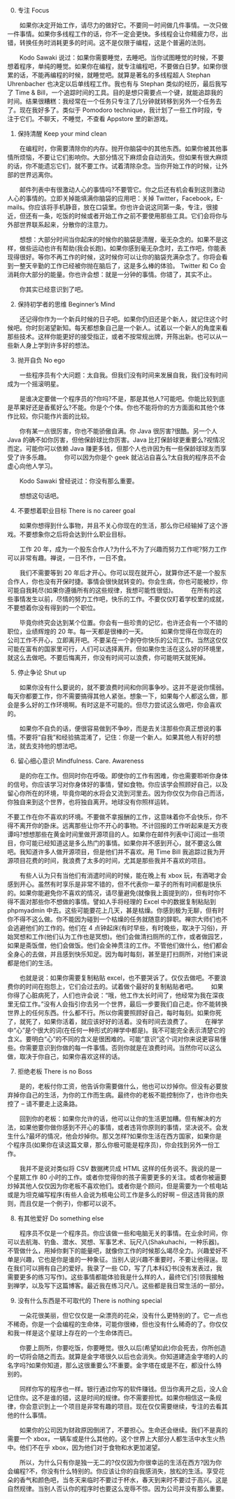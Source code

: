 
0. 专注 Focus

　　如果你决定开始工作，请尽力的做好它。不要同一时间做几件事情。一次只做一件事情。如果你多线程工作的话，你不一定会更快。多线程会让你精疲力尽，出错，转换任务时消耗更多的时间。这不是仅限于编程，这是个普遍的法则。

　　Kodo Sawaki 说过：如果你需要睡觉，去睡吧。当你试图睡觉的时候，不要想着程序，单纯的睡觉。如果你在编程，就专注编程吧，不要做白日梦。如果你很累的话，不能再编程的时候，就睡觉吧。就算是著名的多线程超人 Stephan Uhrenbacher 也决定以后单线程工作。我也有与 Stephan 类似的经历，最后我写了 Time & Bill，一个追踪时间的工具。目的是想只需要点一个键，就能追踪我的时间。结果很糟糕：我经常在一个任务只专注了几分钟就转移到另外一个任务去了。现在我好多了。类似于 Pomodoro technique，我计划了一些工作时段，专注于它们。不聊天，不睡觉，不查看 Appstore 里的新游戏。

1. 保持清醒 Keep your mind clean

　　在编程时，你需要清除你的内存。抛开你脑袋中的其他东西。如果你被其他事情所烦恼，不要让它们影响你。大部分情况下麻烦会自动消失。但如果有很大麻烦的话，你不能遗忘它们，就不要工作。试着清除杂念。当你开始工作的时候，让外部的世界远离你。

　　邮件列表中有很激动人心的事情吗?不要管它。你之后还有机会看到这则激动人心的事情的。立即关掉能填满你脑袋的应用吧：关掉 Twitter，Facebook，E-mails。你应该将手机静音，放在口袋里。你也许会说这同第一条，专注，很接近，但还有一条，吃饭的时候或者开始工作之前不要使用那些工具。它们会将你与外部世界联系起来，分散你的注意力。

　　想想：大部分时间当你起床的时候你的脑袋是清醒，毫无杂念的。如果不是这样，做些运动也许有帮助(我会长跑)。如果你感到毫无杂念时，去工作吧，你能表现得很好。等你不再工作的时候，这时候你可以让你的脑袋充满杂念了。你将会看到一整天辛勤的工作已经被你抛在脑后了，这是多么棒的体验。 Twitter 和 Co 会消耗你大部分的能量。你也许会想：就是一分钟的事情。你错了，其实不止。

　　你其实已经意识到了吧。

2. 保持初学者的思维 Beginner’s Mind

　　还记得你作为一个新兵时候的日子吧。如果你仍旧还是个新人，就记住这个时候吧。你时刻渴望新知。每天都想象自己是一个新人。试着以一个新人的角度来看那些技术。这样你能更好的接受指正，或者不按常规出牌，开陈出新。也可以从一些新人身上学到许多好的想法。

 3. 抛开自负 No ego

　　一些程序员有个大问题：太自我。但我们没有时间来发展自我，我们没有时间成为一个摇滚明星。

　　是谁决定要做一个程序员的?你吗?不是，那是其他人?可能吧。你能比较到底是苹果好还是香蕉好么?不能。你是个个体。你也不能将你的方方面面和其他个体作比较。你只能作片面的比较。

　　你有某一点很厉害，你也不能骄傲自满。你 Java 很厉害?很酷。另一个人 Java 的确不如你厉害，但他保龄球比你厉害。Java 比打保龄球更重要么?视情况而定。可能你可以依赖 Java 赚更多钱，但那个人也许因为有一些保龄球球友而享受了许多乐趣。
　　你可以因为你是个 geek 就沾沾自喜么?太自我的程序员不会虚心向他人学习。

　　Kodo Sawaki 曾经说过：你没有那么重要。

　　想想这句话吧。

4. 不要想着职业目标 There is no career goal

　　如果你想得到什么事物，并且不关心你现在的生活，那么你已经输掉了这个游戏。不要想象你之后将会达到什么职业目标。

　　工作 20 年，成为一个股东合作人?为什么不为了兴趣而努力工作呢?努力工作可以非常有趣。禅说，一日不作，一日不食。

　　我们不需要等到 20 年后才开心。你可以现在就开心，就算你还不是一个股东合作人，你也没有开保时捷。事情会很快就转变的。你会生病，你也可能被炒，你可能自我耗尽(如果你遵循所有的这些规律，我想可能性很低)。
　　在所有的这些事情发生以前，尽情的努力工作吧，快乐的工作。不要仅仅盯着学校里的成就，不要想着你没有得到的一个职位。

　　毕竟你终究会达到某个位置。你会有一些珍贵的记忆，也许还会有一个不错的职位，业绩辉煌的 20 年。每一天都是很棒的一天。
　　如果你觉得在你现在的公司工作不开心，立即离开吧。不要呆在一个剥夺你快乐的公司工作。当然这仅仅可能在富有的国家里可行，人们可以选择离开。但如果你生活在这么好的环境里，就这么去做吧。不要后悔离开，你没有时间可以浪费，你可能明天就死掉。

5. 停止争论 Shut up

　　如果你没有什么要说的，就不要浪费时间和你同事争吵。这并不是说你懦弱。每天你都要工作，你不需要搞得其他人紧张。想象一下，如果每个人都这么做，那会是多么好的工作环境啊。有时这是不可能的。但尽力尝试这么做吧，你会喜欢的。

　　如果你不自负的话，便很容易做到不争吵，而是去关注那些你真正想说的事情。不要将“自我”和经验搞混淆了，记住：你是一个新人。如果其他人有好的想法，就去支持他的想法吧。

6. 留心细心意识 Mindfulness. Care. Awareness

　　是的你在工作。但同时你在呼吸。即使你的工作有困难，你也需要聆听你身体的信号。你应该学习对你身体好的事情，譬如食物。你应该学会照顾好自己，以及留心你所在的环境，毕竟你喝的水将会又流到河里去。因为你仅仅为你自己而活，你独自来到这个世界，也将独自离开。地球没有你照样运转。

 不要工作在你不喜欢的环境。不要做不拿报酬的工作，这意味着你不会快乐，你不得不离开你的卧床。远离那些让你不开心的事物。不计回报的工作听起来是天方夜谭吗?想想那些在黄金时间里做开源项目的人。如果你在邮件列表中订阅过一些项目，你可能已经知道这是多么热门的事情。如果你并不感到开心，就不要这么做吧。我知道许多人做开源项目，但是他们并不喜欢。用 Time Bill 我追踪过我为开源项目花费的时间，我浪费了太多的时间，尤其是那些我并不喜欢的项目。

　　有些人认为只有当他们有消遣时间的时候，能在晚上有 xbox 玩，有酒喝才会感到开心。虽然有时享乐是非常不错的，但不代表你一辈子的所有时间都是快乐的。如果你能避免你不喜欢的情况，请尽量避免(就像我上面提到的)，但有时你不得不面对那些你不想做的事情。譬如人手将经理的 Excel 中的数据复制粘贴到 phpmyadmin 中去。这些可能要花上几天，甚是枯燥。你感到极为无聊，但有时你不得不这么做。你不能因为碰到一个枯燥的任务就随意的辞职。禅宗大师们也不会逃避他们的工作的。他们在 4 点钟起床(有时早些，有时晚些，取决于习俗)，开始冥想和工作(他们认为工作也是冥想)。他们会做清扫厕所的工作，或者做园艺，如果是斋饭僧，他们会做饭。他们会全神贯注的工作。不管他们做什么，他们都会全身心的去做，并且感到快乐知足。因为每时每刻，甚至是打扫厕所，对他们来说都是他们的生活。

　　也就是说：如果你需要复制粘贴 excel，也不要哭诉了。仅仅去做吧。不要浪费你的时间在抱怨上，它们会过去的。试着做个最好的复制粘贴者吧。
　　如果你得了心脏病死了，人们也许会说：“哦，他工作太长时间了，他经常为我在深夜里无偿工作。”没有人会指引你去另一个世界，最后一步要我们自己走。你不能转换世界上的任何东西。什么都不行。所以你需要照顾好自己，每时每刻。如果你死了，就死了，如果你活着，就应该好好的活着。没有时间去浪费了。
　　在禅学中“心”是个很大的词(在任何一种形式的禅学中都是)。我不可能完全表示清楚它的含义。要明白“心”的不同的含义是很困难的。可能“意识”这个词对你来说更容易懂些。你需要意识到你做的每一件事情。否则你就是在浪费时间。当然你可以这么做，取决于你自己，如果你喜欢这样的话。

7. 拒绝老板 There is no Boss

　　是的，老板付你工资，他告诉你需要做什么，他也可以炒掉你。但没有必要放弃掉你自己的生活，为你的工作而生病。最终你的老板不能控制你了，也许你也失控了 – 请不要走上这条路。

　　回到你的老板：如果你允许的话，他可以让你的生活更加糟。但有解决的方法，如果他要你做你感到不开心的事情，或者违背你原则的事情，坚决说不。会发生什么?最坏的情况，他会炒掉你。那又怎样?如果你生活在西方国家，如果你是个程序员(如果你在读这篇文章，那么你极可能是程序员)，你会找到另外一份工作。

　　我并不是说对类似将 CSV 数据拷贝成 HTML 这样的任务说不。我说的是一个星期工作 80 小时的工作。或者你觉得你的孩子需要更多的关注。或者你被逼要炒掉其他人仅仅因为你老板不喜欢他们。或者你是个顾问，但是需要为一个核电站或是为坦克编写程序(有些人会说为核电公司工作是多么的好啊 – 但这违背我的原则，而且仅是一个例子)，你都可以说不。

8. 有其他爱好 Do something else

　　程序员不仅是一个程序员。你应该做一些和电脑无关的事情。在业余时间，你可以去航海、钓鱼、潜水、冥想、军事艺术、玩尺八(Shakuhachi，一种乐器)。不管做什么，用掉你剩下的能量吧，就像你工作的时候那么竭尽全力。兴趣爱好不单是兴趣，它也是你是谁的一种象征。当别人说兴趣不重要时，不要让他得逞。现在我们可以拥有自己的爱好。我录了一些 CD，写了几本科幻书(没有发表过，我需要更多的练习写作)。这些事情都能体验我是什么样的人，最终它们引领我接触到禅学，以及写下这篇博客。最近我在练习尺八。这些都是我日常生活的一部分。

9. 没有什么东西是不可取代的 There is nothing special

　　一朵花很美丽，但它仅仅是一朵漂亮的花朵，没有什么更特别的了。它一点也不稀奇。你是一个会编程的生命体，可能你很棒，但也没有什么稀奇的了。你仅仅和我一样是这个星球上存在的一个生命体而已。

　　你要上厕所，你要吃饭，你要睡觉。很久以后(希望如此)你会死去，你所创造的一切将会随之而去。就算是金字塔很久以后也会消失。你知道建造金字塔的人的名字吗?如果你知道，那么这很重要么?不重要。金字塔在或是不在，都没什么特别的。

　　同样你写的程序也一样。银行通过你写的软件赚钱。但当你离开之后，没人会记住你。这不是谁的错，这是时间的规律。你不需要担忧。如果你相信这一条规律，你会意识到上一个项目是非常有趣的项目。现在仅仅需要继续，专注的去看其他的什么事情。

　　如果你的公司因为财政原因倒闭了，不要担心。生命还会继续。我们不是真的需要一个 xbox，一辆车或是什么其他的。这个世界上大部分人都生活中水生火热中。他们不在乎 xbox，因为他们对于食物和水更加渴望。

　　所以，为什么只有你是独一无二的?仅仅因为你很幸运的生活在西方?因为你会编程?不，你没有什么特别的。你应该让你的自我感消失，放松的生活。享受花朵的香气和颜色吧，当冬天来临时不要过于杯水，春天到来时不要过于高兴。这是自然规律。当别人否认你的程序时也要这么宠辱不惊。因为公司并没有那么重要。
